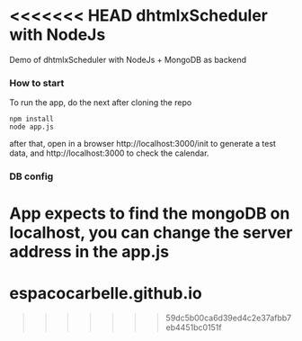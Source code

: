 <<<<<<< HEAD
dhtmlxScheduler with NodeJs
===================

Demo of dhtmlxScheduler with NodeJs + MongoDB as backend

### How to start

To run the app, do the next after cloning the repo

~~~
npm install
node app.js
~~~

after that, open in a browser http://localhost:3000/init to generate a test data, and http://localhost:3000 to check the calendar. 

### DB config

App expects to find the mongoDB on localhost, you can change the server address in the app.js 
=======
# espacocarbelle.github.io
>>>>>>> 59dc5b00ca6d39ed4c2e37afbb7eb4451bc0151f
